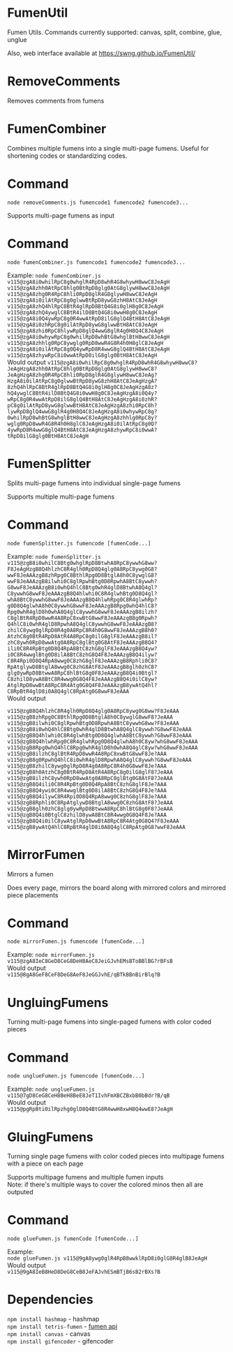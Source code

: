 # FumenUtil
Fumen Utils. Commands currently supported:
canvas, split, combine, glue, unglue

Also, web interface available at https://swng.github.io/FumenUtil/

# RemoveComments
Removes comments from fumens

# FumenCombiner
Combines multiple fumens into a single multi-page fumens. Useful for shortening codes or standardizing codes.

# Command
```node removeComments.js fumencode1 fumencode2 fumencode3...```

Supports multi-page fumens as input

# Command
```node fumenCombiner.js fumencode1 fumencode2 fumencode3...```

Example:
```node fumenCombiner.js v115@zgA8i0whilRpC8g0whglR4RpD8whR4G8whywH8wwC8JeAgH v115@zgA8zhh0AtRpC8hlg0BtRpD8glg0AtG8glywH8wwC8JeAgH v115@zgA8zhg0R4RpC8hli0RpD8glR4G8glywH8wwC8JeAgH v115@zgA8i0ilAtRpC8g0glwwBtRpD8ywG8zhH8AtC8JeAgH v115@zgA8zhQ4hlRpC8BtR4glRpD8BtQ4G8i0glH8g0C8JeAgH v115@zgA8zhQ4ywglC8BtR4ilD8BtQ4G8i0wwH8g0C8JeAgH v115@zgA8i0Q4ywRpC8g0R4wwAtRpD8ilG8glQ4BtH8AtC8JeAgH v115@zgA8i0zhRpC8g0ilAtRpD8ywG8glwwBtH8AtC8JeAgH v115@zgA8zhi0RpC8hlywRpD8glQ4wwG8glR4g0H8Q4C8JeAgH v115@zgA8i0whywRpC8g0whilRpD8whBtG8whglBtH8wwC8JeAgH v115@zgA8zhhlg0RpC8ywglg0RpD8wwR4G8R4h0H8glC8JeAgH v115@zgA8i0ilAtRpC8g0Q4ywRpD8R4wwG8glQ4BtH8AtC8JeAgH v115@zgA8zhywRpC8i0wwAtRpD8ilG8glg0BtH8AtC8JeAgH```  
Would output
```v115@zgA8i0whilRpC8g0whglR4RpD8whR4G8whywH8wwC8?JeAgHzgA8zhh0AtRpC8hlg0BtRpD8glg0AtG8glywH8wwC8?JeAgHzgA8zhg0R4RpC8hli0RpD8glR4G8glywH8wwC8JeAg?HzgA8i0ilAtRpC8g0glwwBtRpD8ywG8zhH8AtC8JeAgHzgA?8zhQ4hlRpC8BtR4glRpD8BtQ4G8i0glH8g0C8JeAgHzgA8z?hQ4ywglC8BtR4ilD8BtQ4G8i0wwH8g0C8JeAgHzgA8i0Q4y?wRpC8g0R4wwAtRpD8ilG8glQ4BtH8AtC8JeAgHzgA8i0zhR?pC8g0ilAtRpD8ywG8glwwBtH8AtC8JeAgHzgA8zhi0RpC8h?lywRpD8glQ4wwG8glR4g0H8Q4C8JeAgHzgA8i0whywRpC8g?0whilRpD8whBtG8whglBtH8wwC8JeAgHzgA8zhhlg0RpC8y?wglg0RpD8wwR4G8R4h0H8glC8JeAgHzgA8i0ilAtRpC8g0Q?4ywRpD8R4wwG8glQ4BtH8AtC8JeAgHzgA8zhywRpC8i0wwA?tRpD8ilG8glg0BtH8AtC8JeAgH```

# FumenSplitter
Splits multi-page fumens into individual single-page fumens

Supports multiple multi-page fumens

#  Command
```node fumenSplitter.js fumencode [fumenCode...]```

Example:
```node fumenSplitter.js v115@zgB8i0whilC8Btg0whglRpD8BtwhA8RpC8ywwhG8ww?F8JeAgHzgB8Q4hlzhC8R4glh0RpD8Q4glg0A8RpC8ywg0G8?wwF8JeAAAzgB8zhRpg0C8BthlRpg0D8BtglA8h0C8ywglG8?wwF8JeAAAzgB8ilwhi0C8glRpwhBtg0D8RpwhA8BtC8ywwh?G8wwF8JeAAAzgB8i0whQ4hlC8Btg0whR4glD8BtwhA8Q4gl?C8ywwhG8wwF8JeAAAzgB8Q4hlwhi0C8R4glwhBtg0D8Q4gl?whA8BtC8ywwhG8wwF8JeAAAzgB8Q4hlwhRpg0C8R4glwhRp?g0D8Q4glwhA8h0C8ywwhG8wwF8JeAAAzgB8Rpg0whQ4hlC8?Rpg0whR4glD8h0whA8Q4glC8ywwhG8wwF8JeAAAzgB8ilzh?C8glBtR4RpD8wwR4A8RpC8xwBtG8wwF8JeAAAzgB8g0Rpwh?Q4hlC8i0whR4glD8RpwhA8Q4glC8ywwhG8wwF8JeAAAzgB8?zhilC8ywg0glRpD8R4g0A8RpC8R4h0G8wwF8JeAAAzgB8h0?AtzhC8g0BtR4RpD8AtR4A8RpC8g0ilG8glF8JeAAAzgB8il?zhC8ywh0RpD8wwAtg0A8RpC8glBtg0G8AtF8JeAAAzgB8Q4?ili0C8R4RpBtg0D8Q4RpA8BtC8zhG8glF8JeAAAzgB8Q4yw?i0C8R4wwglBtg0D8ilA8BtC8zhG8Q4F8JeAAAzgB8Q4ilyw?C8R4Rpi0D8Q4RpA8wwg0C8zhG8glF8JeAAAzgB8Rphli0C8?RpAtglywD8BtglA8wwg0C8zhG8AtF8JeAAAzgB8glh0zhC8?glg0ywRpD8BtwwA8RpC8hlBtG8g0F8JeAAAzgB8Q4i0Btgl?C8zhilD8ywA8BtC8R4wwg0G8Q4F8JeAAAzgB8Q4i0ilC8yw?AtglRpD8wwBtA8RpC8R4Atg0G8Q4F8JeAAAzgB8ywAtQ4hl?C8RpBtR4glD8i0A8Q4glC8RpAtg0G8wwF8JeAAA```  
Would output  
```v115@zgB8i0whilC8Btg0whglRpD8BtwhA8RpC8ywwhG8ww?F8JeAgH
v115@zgB8Q4hlzhC8R4glh0RpD8Q4glg0A8RpC8ywg0G8ww?F8JeAAA
v115@zgB8zhRpg0C8BthlRpg0D8BtglA8h0C8ywglG8wwF8?JeAAA
v115@zgB8ilwhi0C8glRpwhBtg0D8RpwhA8BtC8ywwhG8ww?F8JeAAA
v115@zgB8i0whQ4hlC8Btg0whR4glD8BtwhA8Q4glC8ywwh?G8wwF8JeAAA
v115@zgB8Q4hlwhi0C8R4glwhBtg0D8Q4glwhA8BtC8ywwh?G8wwF8JeAAA
v115@zgB8Q4hlwhRpg0C8R4glwhRpg0D8Q4glwhA8h0C8yw?whG8wwF8JeAAA
v115@zgB8Rpg0whQ4hlC8Rpg0whR4glD8h0whA8Q4glC8yw?whG8wwF8JeAAA
v115@zgB8ilzhC8glBtR4RpD8wwR4A8RpC8xwBtG8wwF8Je?AAA
v115@zgB8g0RpwhQ4hlC8i0whR4glD8RpwhA8Q4glC8ywwh?G8wwF8JeAAA
v115@zgB8zhilC8ywg0glRpD8R4g0A8RpC8R4h0G8wwF8Je?AAA
v115@zgB8h0AtzhC8g0BtR4RpD8AtR4A8RpC8g0ilG8glF8?JeAAA
v115@zgB8ilzhC8ywh0RpD8wwAtg0A8RpC8glBtg0G8AtF8?JeAAA
v115@zgB8Q4ili0C8R4RpBtg0D8Q4RpA8BtC8zhG8glF8Je?AAA
v115@zgB8Q4ywi0C8R4wwglBtg0D8ilA8BtC8zhG8Q4F8Je?AAA
v115@zgB8Q4ilywC8R4Rpi0D8Q4RpA8wwg0C8zhG8glF8Je?AAA
v115@zgB8Rphli0C8RpAtglywD8BtglA8wwg0C8zhG8AtF8?JeAAA
v115@zgB8glh0zhC8glg0ywRpD8BtwwA8RpC8hlBtG8g0F8?JeAAA
v115@zgB8Q4i0BtglC8zhilD8ywA8BtC8R4wwg0G8Q4F8Je?AAA
v115@zgB8Q4i0ilC8ywAtglRpD8wwBtA8RpC8R4Atg0G8Q4?F8JeAAA
v115@zgB8ywAtQ4hlC8RpBtR4glD8i0A8Q4glC8RpAtg0G8?wwF8JeAAA
```

# MirrorFumen
Mirrors a fumen

Does every page, mirrors the board along with mirrored colors and mirrored piece placements

#  Command
```node mirrorFumen.js fumencode [fumenCode...]```

Example:
```node mirrorFumen.js v115@zgA8IeC8GeD8CeG8DeH8AeC8JeiGJvhEMsBToBBlBG?rBFsB```  
Would output  
```v115@8gA8GeF8CeF8DeG8AeF8JeGGJvhE/qBTkBBnBirBlq?B```

# UngluingFumens
Turning multi-page fumens into single-paged fumens with color coded pieces

# Command
```node unglueFumen.js fumencode [fumenCode...]```

Example:
```node unglueFumen.js v115@7gD8CeG8CeH8BeH8BeE8JeT1IvhFmXBCZBxbB0bBdr?B/qB```  
Would output  
```v115@pgRpBti0ilRpzhg0glD8Q4BtG8R4wwH8xwH8Q4wwE8?JeAgH```

# GluingFumens
Turning single page fumens with color coded pieces into multipage fumens with a piece on each page  

Supports multipage fumens and multiple fumen inputs  
Note: if there's multiple ways to cover the colored minos then all are outputed  
# Command
```node glueFumen.js fumenCode [fumenCode...]```  

Example:  
```node glueFumen.js v115@9gA8ywg0glR4RpB8wwklRpD8i0glG8R4glB8JeAgH```  
Would output  
```v115@9gA8IeB8HeD8DeG8CeB8JeFAJvhESmBTjB6sB2rBXs?B```  

# Dependencies  
```npm install hashmap``` - hashmap  
```npm install tetris-fumen``` - [fumen api](https://github.com/knewjade/tetris-fumen)   
```npm install canvas``` - canvas  
```npm install gifencoder``` - gifencoder

